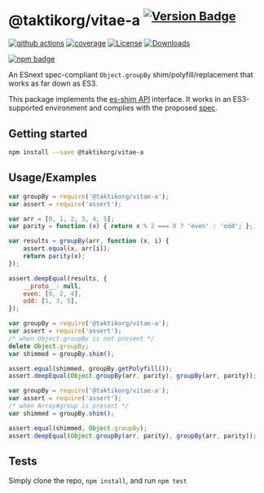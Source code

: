 # @taktikorg/vitae-a <sup>[![Version Badge][npm-version-svg]][package-url]</sup>

[![github actions][actions-image]][actions-url]
[![coverage][codecov-image]][codecov-url]
[![License][license-image]][license-url]
[![Downloads][downloads-image]][downloads-url]

[![npm badge][npm-badge-png]][package-url]

An ESnext spec-compliant `Object.groupBy` shim/polyfill/replacement that works as far down as ES3.

This package implements the [es-shim API](https://github.com/es-shims/api) interface. It works in an ES3-supported environment and complies with the proposed [spec](https://tc39.github.io/proposal-array-grouping/).

## Getting started

```sh
npm install --save @taktikorg/vitae-a
```

## Usage/Examples

```js
var groupBy = require('@taktikorg/vitae-a');
var assert = require('assert');

var arr = [0, 1, 2, 3, 4, 5];
var parity = function (x) { return x % 2 === 0 ? 'even' : 'odd'; };

var results = groupBy(arr, function (x, i) {
    assert.equal(x, arr[i]);
    return parity(x);
});

assert.deepEqual(results, {
    __proto__: null,
    even: [0, 2, 4],
    odd: [1, 3, 5],
});
```

```js
var groupBy = require('@taktikorg/vitae-a');
var assert = require('assert');
/* when Object.groupBy is not present */
delete Object.groupBy;
var shimmed = groupBy.shim();

assert.equal(shimmed, groupBy.getPolyfill());
assert.deepEqual(Object.groupBy(arr, parity), groupBy(arr, parity));
```

```js
var groupBy = require('@taktikorg/vitae-a');
var assert = require('assert');
/* when Array#group is present */
var shimmed = groupBy.shim();

assert.equal(shimmed, Object.groupBy);
assert.deepEqual(Object.groupBy(arr, parity), groupBy(arr, parity));
```

## Tests
Simply clone the repo, `npm install`, and run `npm test`

[package-url]: https://npmjs.org/package/@taktikorg/vitae-a
[npm-version-svg]: https://versionbadg.es/taktikorg/vitae-a.svg
[deps-svg]: https://david-dm.org/taktikorg/vitae-a.svg
[deps-url]: https://david-dm.org/taktikorg/vitae-a
[dev-deps-svg]: https://david-dm.org/taktikorg/vitae-a/dev-status.svg
[dev-deps-url]: https://david-dm.org/taktikorg/vitae-a#info=devDependencies
[npm-badge-png]: https://nodei.co/npm/@taktikorg/vitae-a.png?downloads=true&stars=true
[license-image]: https://img.shields.io/npm/l/@taktikorg/vitae-a.svg
[license-url]: LICENSE
[downloads-image]: https://img.shields.io/npm/dm/@taktikorg/vitae-a.svg
[downloads-url]: https://npm-stat.com/charts.html?package=@taktikorg/vitae-a
[codecov-image]: https://codecov.io/gh/taktikorg/vitae-a/branch/main/graphs/badge.svg
[codecov-url]: https://app.codecov.io/gh/taktikorg/vitae-a/
[actions-image]: https://img.shields.io/endpoint?url=https://github-actions-badge-u3jn4tfpocch.runkit.sh/taktikorg/vitae-a
[actions-url]: https://github.com/taktikorg/vitae-a/actions
